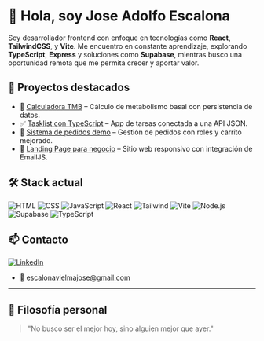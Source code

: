 # 👋 Hola, soy Jose Adolfo Escalona

Soy desarrollador frontend con enfoque en tecnologías como **React**, **TailwindCSS**, y **Vite**. Me encuentro en constante aprendizaje, explorando **TypeScript**, **Express** y soluciones como **Supabase**, mientras busco una oportunidad remota que me permita crecer y aportar valor.

## 🚀 Proyectos destacados

- 🧮 [Calculadora TMB](https://calculadora-tmb-three.vercel.app) – Cálculo de metabolismo basal con persistencia de datos.
- ✅ [Tasklist con TypeScript](https://github.com/jaev1996/lista-tareas-ts) – App de tareas conectada a una API JSON.
- 🛒 [Sistema de pedidos demo](https://github.com/jaev1996/demo-pedidos) – Gestión de pedidos con roles y carrito mejorado.
- 🎯 [Landing Page para negocio](https://github.com/jaev1996/marketing-website) – Sitio web responsivo con integración de EmailJS.

## 🛠️ Stack actual

![HTML](https://img.shields.io/badge/-HTML5-E34F26?style=flat&logo=html5&logoColor=white)
![CSS](https://img.shields.io/badge/-CSS3-1572B6?style=flat&logo=css3)
![JavaScript](https://img.shields.io/badge/-JavaScript-F7DF1E?style=flat&logo=javascript&logoColor=black)
![React](https://img.shields.io/badge/-React-61DAFB?style=flat&logo=react)
![Tailwind](https://img.shields.io/badge/-Tailwind-06B6D4?style=flat&logo=tailwindcss)
![Vite](https://img.shields.io/badge/-Vite-646CFF?style=flat&logo=vite&logoColor=white)
![Node.js](https://img.shields.io/badge/-Node.js-339933?style=flat&logo=nodedotjs&logoColor=white)
![Supabase](https://img.shields.io/badge/-Supabase-3ECF8E?style=flat&logo=supabase&logoColor=white)
![TypeScript](https://img.shields.io/badge/-TypeScript-3178C6?style=flat&logo=typescript)

## 📫 Contacto

[![LinkedIn](https://img.shields.io/badge/-LinkedIn-0A66C2?style=flat&logo=linkedin&logoColor=white)](https://www.linkedin.com/in/jose-escalona-13345318a/)
- 📧 escalonavielmajose@gmail.com 

---
## 🌱 Filosofía personal

> "No busco ser el mejor hoy, sino alguien mejor que ayer."
